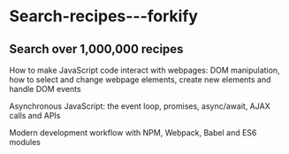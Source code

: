 # Search-recipes---forkify
<h2>Search over 1,000,000 recipes</h2>

<p>How to make JavaScript code interact with webpages: DOM manipulation, how to select and change webpage elements, create new elements and handle DOM events</p>
<p>Asynchronous JavaScript: the event loop, promises, async/await, AJAX calls and APIs</p>
<p>Modern development workflow with NPM, Webpack, Babel and ES6 modules</p>
